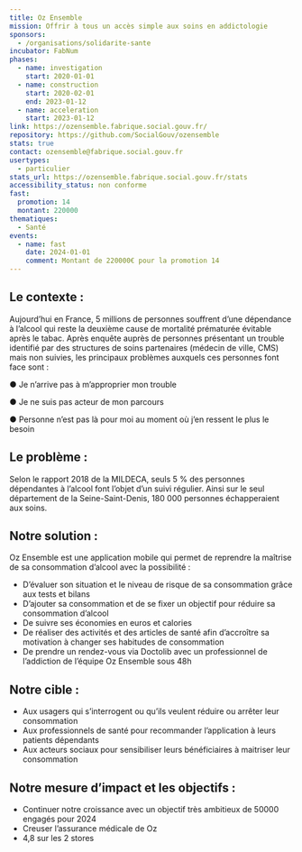 ```yaml
---
title: Oz Ensemble
mission: Offrir à tous un accès simple aux soins en addictologie
sponsors:
  - /organisations/solidarite-sante
incubator: FabNum
phases:
  - name: investigation
    start: 2020-01-01
  - name: construction
    start: 2020-02-01
    end: 2023-01-12
  - name: acceleration
    start: 2023-01-12
link: https://ozensemble.fabrique.social.gouv.fr/
repository: https://github.com/SocialGouv/ozensemble
stats: true
contact: ozensemble@fabrique.social.gouv.fr
usertypes:
  - particulier
stats_url: https://ozensemble.fabrique.social.gouv.fr/stats
accessibility_status: non conforme
fast:
  promotion: 14
  montant: 220000
thematiques:
  - Santé
events:
  - name: fast
    date: 2024-01-01
    comment: Montant de 220000€ pour la promotion 14
---
```

##  Le contexte : 

Aujourd’hui en France, 5 millions de personnes souffrent d’une dépendance à l’alcool qui reste la deuxième cause de mortalité prématurée évitable après le tabac.
Après enquête auprès de personnes présentant un trouble identifié par des structures de soins partenaires (médecin de ville, CMS) mais non suivies, les principaux problèmes auxquels ces personnes font face sont :

●	Je n’arrive pas à m’approprier mon trouble

●	Je ne suis pas acteur de mon parcours

●	Personne n’est pas là pour moi au moment où j’en ressent le plus le besoin


## Le problème : 

Selon le rapport 2018 de la MILDECA, seuls 5 % des personnes dépendantes à l’alcool font l’objet d’un suivi régulier. Ainsi sur le seul département de la Seine-Saint-Denis, 180 000 personnes échapperaient aux soins.

## Notre solution : 

Oz Ensemble est une application mobile qui permet de reprendre la maîtrise de sa consommation d’alcool avec la possibilité :
-	D’évaluer son situation et le niveau de risque de sa consommation grâce aux tests et bilans
-	D’ajouter sa consommation et de se fixer un objectif pour réduire sa consommation d’alcool 
-	De suivre ses économies en euros et calories
-	De réaliser des activités et des articles de santé afin d’accroître sa motivation à changer ses habitudes de consommation
-	De prendre un rendez-vous via Doctolib avec un professionnel de l’addiction de l’équipe Oz Ensemble sous 48h

## Notre cible : 

-	Aux usagers qui s’interrogent ou qu’ils veulent réduire ou arrêter leur consommation
-	Aux professionnels de santé pour recommander l’application à leurs patients dépendants
-	Aux acteurs sociaux pour sensibiliser leurs bénéficiaires à maitriser leur consommation

## Notre mesure d’impact et les objectifs : 

-	Continuer notre croissance avec un objectif très ambitieux de 50000 engagés pour 2024
-	Creuser l’assurance médicale de Oz 
-	4,8 sur les 2 stores